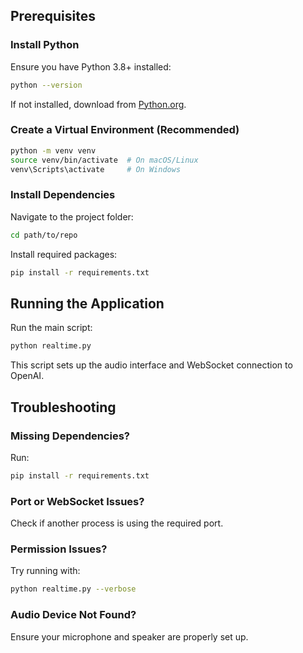 ## Prerequisites

### Install Python

Ensure you have Python 3.8+ installed:

```sh
python --version
```

If not installed, download from [Python.org](https://www.python.org/).

### Create a Virtual Environment (Recommended)

```sh
python -m venv venv
source venv/bin/activate  # On macOS/Linux
venv\Scripts\activate     # On Windows
```

### Install Dependencies

Navigate to the project folder:

```sh
cd path/to/repo
```

Install required packages:

```sh
pip install -r requirements.txt
```

## Running the Application

Run the main script:

```sh
python realtime.py
```

This script sets up the audio interface and WebSocket connection to OpenAI.

## Troubleshooting

### Missing Dependencies?

Run:

```sh
pip install -r requirements.txt
```

### Port or WebSocket Issues?

Check if another process is using the required port.

### Permission Issues?

Try running with:

```sh
python realtime.py --verbose
```

### Audio Device Not Found?

Ensure your microphone and speaker are properly set up.
